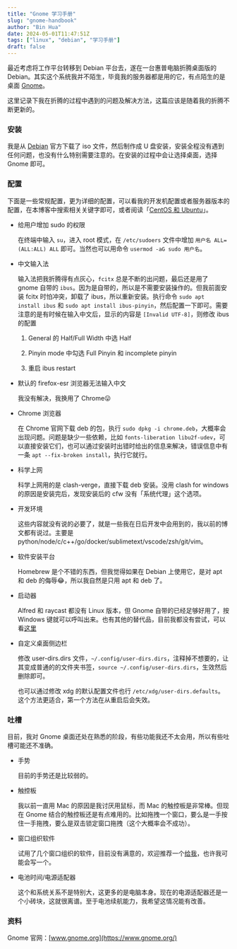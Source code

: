 ```yaml
---
title: "Gnome 学习手册"
slug: "gnome-handbook"
author: "Bin Hua"
date: 2024-05-01T11:47:51Z
tags: ["linux", "debian", "学习手册"]
draft: false
---
```


最近考虑将工作平台转移到 Debian 平台去，遂在一台惠普电脑折腾桌面版的 Debian。其实这个系统我并不陌生，毕竟我的服务器都是用的它，有点陌生的是桌面 [Gnome](https://www.gnome.org/)。

这里记录下我在折腾的过程中遇到的问题及解决方法，这篇应该是随着我的折腾不断更新的。

### 安装

我是从 [Debian](https://debian.org) 官方下载了 iso 文件，然后制作成 U 盘安装，安装全程没有遇到任何问题，也没有什么特别需要注意的。在安装的过程中会让选择桌面，选择 Gnome 即可。

### 配置

下面是一些常规配置，更为详细的配置，可以看我的开发机配置或者服务器版本的配置，在本博客中搜索相关关键字即可，或者阅读「[CentOS 和 Ubuntu](/centos-ubuntu)」。

- 给用户增加 sudo 的权限

  在终端中输入 `su`，进入 root 模式，在 `/etc/sudoers` 文件中增加 `用户名 ALL=(ALL:ALL) ALL` 即可。当然也可以用命令 `usermod -aG sudo 用户名`。

- 中文输入法

  输入法把我折腾得有点灰心，`fcitx` 总是不断的出问题，最后还是用了 gnome 自带的 `ibus`。因为是自带的，所以是不需要安装操作的。但我前面安装 fcitx 时怕冲突，卸载了 ibus，所以重新安装。执行命令 `sudo apt install ibus` 和 `sudo apt install ibus-pinyin`，然后配置一下即可。需要注意的是有时候在输入中文后，显示的内容是 `[Invalid UTF-8]`，则修改 ibus 的配置

  1. General 的 Half/Full Width 中选 Half

  2. Pinyin mode 中勾选 Full Pinyin 和 incomplete pinyin

  3. 重启 ibus restart

- 默认的 firefox-esr 浏览器无法输入中文

  我没有解决，我换用了 Chrome😛

- Chrome 浏览器

  在 Chrome 官网下载 deb 的包，执行 `sudo dpkg -i chrome.deb`，大概率会出现问题。问题是缺少一些依赖，比如 `fonts-liberation libu2f-udev`，可以直接安装它们，也可以通过安装时出错时给出的信息来解决，错误信息中有一条 `apt --fix-broken install`，执行它就行。

- 科学上网

  科学上网用的是 clash-verge，直接下载 deb 安装。没用 clash for windows 的原因是安装完后，发现安装后的 cfw 没有「系统代理」这个选项。

- 开发环境

  这些内容就没有说的必要了，就是一些我在日后开发中会用到的，我以前的博文都有说过。主要是 python/node/c/c++/go/docker/sublimetext/vscode/zsh/git/vim。

- 软件安装平台

  Homebrew 是个不错的东西，但我觉得如果在 Debian 上使用它，是对 apt 和 deb 的侮辱😂，所以我自然是只用 apt 和 deb 了。

- 启动器

  Alfred 和 raycast 都没有 Linux 版本，但 Gnome 自带的已经足够好用了，按 Windows 键就可以呼叫出来。也有其他的替代品，目前我都没有尝试，可以看[这里](https://alternativeto.net/software/alfred/?platform=linux)

- 自定义桌面侧边栏

  修改 user-dirs.dirs 文件，`~/.config/user-dirs.dirs`，注释掉不想要的，让其变成普通的的文件夹书签，`source ~/.config/user-dirs.dirs`，生效然后删除即可。

  也可以通过修改 xdg 的默认配置文件也行 `/etc/xdg/user-dirs.defaults`。这个方法更适合，第一个方法在从重启后会失效。

### 吐槽

目前，我对 Gnome 桌面还处在熟悉的阶段，有些功能我还不太会用，所以有些吐槽可能还不准确。

- 手势

  目前的手势还是比较弱的。

- 触控板

  我以前一直用 Mac 的原因是我讨厌用鼠标，而 Mac 的触控板是非常棒。但现在 Gnome 结合的触控板还是有点难用的。比如拖拽一个窗口，要么是一手按住一手拖拽，要么是双击锁定窗口拖拽（这个大概率会不成功）。

- 窗口组织软件

  试用了几个窗口组织的软件，目前没有满意的，欢迎推荐一个[给我](mailto:code@tourcoder.com)，也许我可能会写一个。

- 电池时间/电源适配器

  这个和系统关系不是特别大，这更多的是电脑本身。现在的电源适配器还是一个小砖块，这就很离谱。至于电池续航能力，我希望这情况能有改善。


### 资料

Gnome 官网：[www.gnome.org](https://www.gnome.org/)


